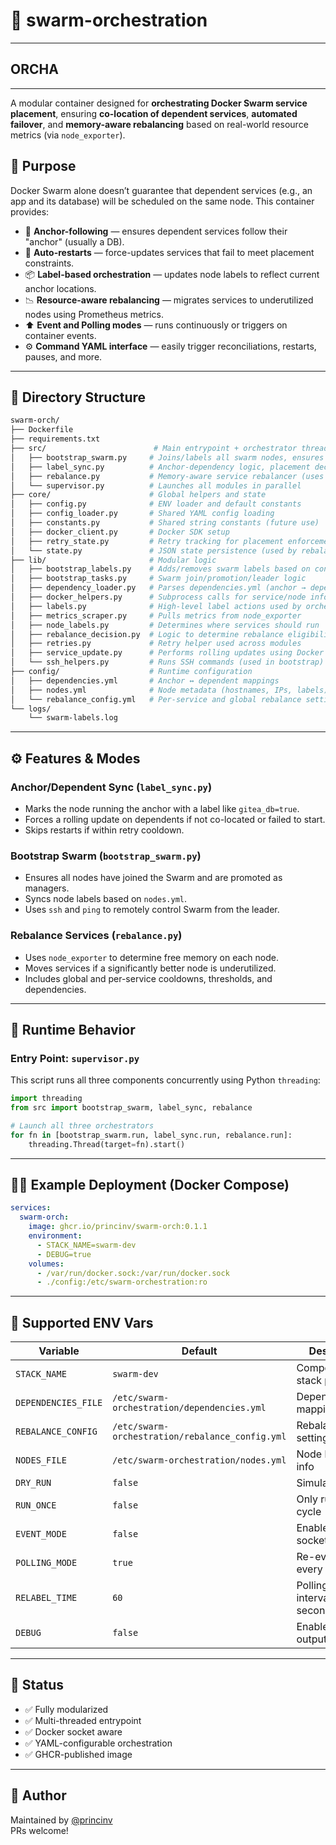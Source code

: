 # 🐳 swarm-orchestration

---

## ORCHA

---

A modular container designed for **orchestrating Docker Swarm service placement**, ensuring **co-location of dependent services**, **automated failover**, and **memory-aware rebalancing** based on real-world resource metrics (via `node_exporter`).

## 🎯 Purpose

Docker Swarm alone doesn’t guarantee that dependent services (e.g., an app and its database) will be scheduled on the same node. This container provides:

- 🔗 **Anchor-following** — ensures dependent services follow their "anchor" (usually a DB).
- 🔁 **Auto-restarts** — force-updates services that fail to meet placement constraints.
- 📦 **Label-based orchestration** — updates node labels to reflect current anchor locations.
- 📉 **Resource-aware rebalancing** — migrates services to underutilized nodes using Prometheus metrics.
- ⬆️ **Event and Polling modes** — runs continuously or triggers on container events.
- ⚙️ **Command YAML interface** — easily trigger reconciliations, restarts, pauses, and more.

---

## 🧱 Directory Structure

```bash
swarm-orch/
├── Dockerfile
├── requirements.txt
├── src/                        # Main entrypoint + orchestrator threads
│   ├── bootstrap_swarm.py     # Joins/labels all swarm nodes, ensures correct Swarm state
│   ├── label_sync.py          # Anchor-dependency logic, placement decisions, and retries
│   ├── rebalance.py           # Memory-aware service rebalancer (uses node_exporter)
│   └── supervisor.py          # Launches all modules in parallel
├── core/                      # Global helpers and state
│   ├── config.py              # ENV loader and default constants
│   ├── config_loader.py       # Shared YAML config loading
│   ├── constants.py           # Shared string constants (future use)
│   ├── docker_client.py       # Docker SDK setup
│   ├── retry_state.py         # Retry tracking for placement enforcement
│   └── state.py               # JSON state persistence (used by rebalance)
├── lib/                       # Modular logic
│   ├── bootstrap_labels.py    # Adds/removes swarm labels based on config
│   ├── bootstrap_tasks.py     # Swarm join/promotion/leader logic
│   ├── dependency_loader.py   # Parses dependencies.yml (anchor → dependents)
│   ├── docker_helpers.py      # Subprocess calls for service/node info
│   ├── labels.py              # High-level label actions used by orchestrators
│   ├── metrics_scraper.py     # Pulls metrics from node_exporter
│   ├── node_labels.py         # Determines where services should run
│   ├── rebalance_decision.py  # Logic to determine rebalance eligibility
│   ├── retries.py             # Retry helper used across modules
│   ├── service_update.py      # Performs rolling updates using Docker API
│   └── ssh_helpers.py         # Runs SSH commands (used in bootstrap)
├── config/                    # Runtime configuration
│   ├── dependencies.yml       # Anchor ↔ dependent mappings
│   ├── nodes.yml              # Node metadata (hostnames, IPs, labels)
│   └── rebalance_config.yml   # Per-service and global rebalance settings
└── logs/
    └── swarm-labels.log
```

---

## ⚙️ Features & Modes

### Anchor/Dependent Sync (`label_sync.py`)

- Marks the node running the anchor with a label like `gitea_db=true`.
- Forces a rolling update on dependents if not co-located or failed to start.
- Skips restarts if within retry cooldown.

### Bootstrap Swarm (`bootstrap_swarm.py`)

- Ensures all nodes have joined the Swarm and are promoted as managers.
- Syncs node labels based on `nodes.yml`.
- Uses `ssh` and `ping` to remotely control Swarm from the leader.

### Rebalance Services (`rebalance.py`)

- Uses `node_exporter` to determine free memory on each node.
- Moves services if a significantly better node is underutilized.
- Includes global and per-service cooldowns, thresholds, and dependencies.

---

## 🔁 Runtime Behavior

### Entry Point: `supervisor.py`

This script runs all three components concurrently using Python `threading`:

```python
import threading
from src import bootstrap_swarm, label_sync, rebalance

# Launch all three orchestrators
for fn in [bootstrap_swarm.run, label_sync.run, rebalance.run]:
    threading.Thread(target=fn).start()
```

---

## 🧚‍♂️ Example Deployment (Docker Compose)

```yaml
services:
  swarm-orch:
    image: ghcr.io/princinv/swarm-orch:0.1.1
    environment:
      - STACK_NAME=swarm-dev
      - DEBUG=true
    volumes:
      - /var/run/docker.sock:/var/run/docker.sock
      - ./config:/etc/swarm-orchestration:ro
```

---

## 🚀 Supported ENV Vars

| Variable            | Default                                        | Description                             |
|---------------------|------------------------------------------------|-----------------------------------------|
| `STACK_NAME`        | `swarm-dev`                                    | Compose/Swarm stack prefix              |
| `DEPENDENCIES_FILE` | `/etc/swarm-orchestration/dependencies.yml`   | Dependency mapping                      |
| `REBALANCE_CONFIG`  | `/etc/swarm-orchestration/rebalance_config.yml` | Rebalance settings                    |
| `NODES_FILE`        | `/etc/swarm-orchestration/nodes.yml`          | Node bootstrap info                     |
| `DRY_RUN`           | `false`                                        | Simulate actions                        |
| `RUN_ONCE`          | `false`                                        | Only run one cycle                      |
| `EVENT_MODE`        | `false`                                        | Enable Docker socket watch             |
| `POLLING_MODE`      | `true`                                         | Re-evaluate every interval              |
| `RELABEL_TIME`      | `60`                                           | Polling loop interval (in seconds)      |
| `DEBUG`             | `false`                                        | Enable debug output                     |

---

## 🌟 Status

- ✅ Fully modularized
- ✅ Multi-threaded entrypoint
- ✅ Docker socket aware
- ✅ YAML-configurable orchestration
- ✅ GHCR-published image

---

## 🐙 Author

Maintained by [@princinv](https://github.com/princinv)  
PRs welcome!
